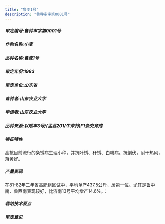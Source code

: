 ```yaml
---
title: "鲁麦1号"
description: "鲁种审字第0001号"
---
```

##### 审定编号:鲁种审字第0001号

##### 作物名称:小麦

##### 品种名称:鲁麦1号

##### 审定年份:1983

##### 审定单位:山东省

##### 育种者:山东农业大学

##### 申请者:山东农业大学

##### 品种来源:以矮丰3号/(孟县201/牛朱特)F1杂交育成

##### 特征特性
高抗目前流行的条锈病生理小种，并抗叶锈、秆锈、白粉病。抗倒伏，耐干热风，落黄好。

##### 产量表现
在81-82年二年省高肥组区试中，平均单产437.5公斤，居第一位。尤其是鲁中南、鲁西南表现较好，比济南13号平均增产14.6%。：

##### 栽培技术要点


##### 审定意见

